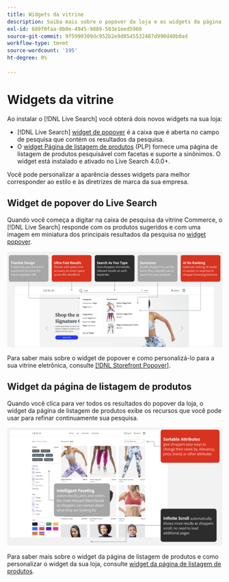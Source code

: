 ```yaml
---
title: Widgets da vitrine
description: Saiba mais sobre o popover da loja e os widgets da página de listagem de produtos.
exl-id: 689f0faa-8b0e-4945-9889-503e1eed5960
source-git-commit: 9f5990309dc952b2e9d8545532487d990d40b0ad
workflow-type: tm+mt
source-wordcount: '195'
ht-degree: 0%

---
```


# Widgets da vitrine

Ao instalar o [!DNL Live Search] você obterá dois novos widgets na sua loja:

- [!DNL Live Search] [widget de popover](storefront-popover.md) é a caixa que é aberta no campo de pesquisa que contém os resultados da pesquisa.
- O [widget Página de listagem de produtos](plp-styling.md) (PLP) fornece uma página de listagem de produtos pesquisável com facetas e suporte a sinônimos. O widget está instalado e ativado no Live Search 4.0.0+.

Você pode personalizar a aparência desses widgets para melhor corresponder ao estilo e às diretrizes de marca da sua empresa.

## Widget de popover do Live Search

Quando você começa a digitar na caixa de pesquisa da vitrine Commerce, o [!DNL Live Search] responde com os produtos sugeridos e com uma imagem em miniatura dos principais resultados da pesquisa no [widget popover](storefront-popover.md).

![Widget Popover](assets/ls-search-popover.png)

Para saber mais sobre o widget de popover e como personalizá-lo para a sua vitrine eletrônica, consulte [[!DNL Storefront Popover]](storefront-popover.md).

## Widget da página de listagem de produtos

Quando você clica para ver todos os resultados do popover da loja, o widget da página de listagem de produtos exibe os recursos que você pode usar para refinar continuamente sua pesquisa.

![Widget da página de listagem de produtos](assets/ls-plp.png)

Para saber mais sobre o widget da página de listagem de produtos e como personalizar o widget da sua loja, consulte [widget da página de listagem de produtos](plp-styling.md).

